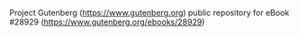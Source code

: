 Project Gutenberg (https://www.gutenberg.org) public repository for eBook #28929 (https://www.gutenberg.org/ebooks/28929)
